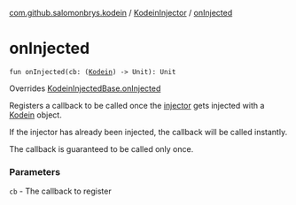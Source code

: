 [com.github.salomonbrys.kodein](../index.md) / [KodeinInjector](index.md) / [onInjected](.)

# onInjected

`fun onInjected(cb: (`[`Kodein`](../-kodein/index.md)`) -> Unit): Unit`

Overrides [KodeinInjectedBase.onInjected](../-kodein-injected-base/on-injected.md)

Registers a callback to be called once the [injector](injector.md) gets injected with a [Kodein](../-kodein/index.md) object.

If the injector has already been injected, the callback will be called instantly.

The callback is guaranteed to be called only once.

### Parameters

`cb` - The callback to register